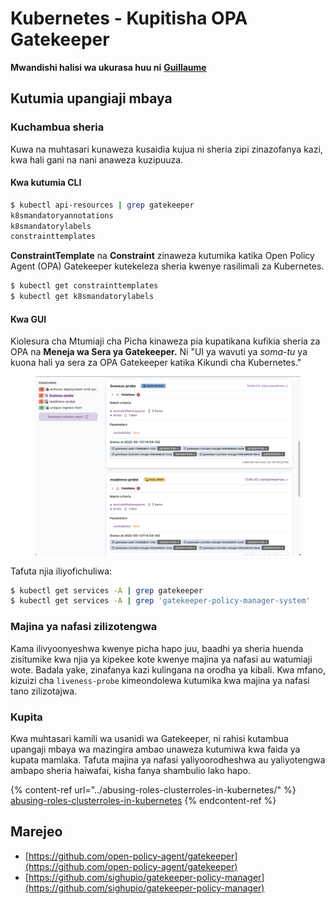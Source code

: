 # Kubernetes - Kupitisha OPA Gatekeeper

**Mwandishi halisi wa ukurasa huu ni** [**Guillaume**](https://www.linkedin.com/in/guillaume-c-ab4b9a196/en)

## Kutumia upangiaji mbaya

### Kuchambua sheria

Kuwa na muhtasari kunaweza kusaidia kujua ni sheria zipi zinazofanya kazi, kwa hali gani na nani anaweza kuzipuuza.

#### Kwa kutumia CLI
```bash
$ kubectl api-resources | grep gatekeeper
k8smandatoryannotations                                                             constraints.gatekeeper.sh/v1beta1                  false        K8sMandatoryAnnotations
k8smandatorylabels                                                                  constraints.gatekeeper.sh/v1beta1                  false        K8sMandatoryLabel
constrainttemplates                                                                 templates.gatekeeper.sh/v1                         false        ConstraintTemplate
```
**ConstraintTemplate** na **Constraint** zinaweza kutumika katika Open Policy Agent (OPA) Gatekeeper kutekeleza sheria kwenye rasilimali za Kubernetes.
```bash
$ kubectl get constrainttemplates
$ kubectl get k8smandatorylabels
```
#### Kwa GUI

Kiolesura cha Mtumiaji cha Picha kinaweza pia kupatikana kufikia sheria za OPA na **Meneja wa Sera ya Gatekeeper.** Ni "UI ya wavuti ya _soma-tu_ ya kuona hali ya sera za OPA Gatekeeper katika Kikundi cha Kubernetes."

<figure><img src="../../../.gitbook/assets/05-constraints.png" alt=""><figcaption></figcaption></figure>

Tafuta njia iliyofichuliwa:
```bash
$ kubectl get services -A | grep gatekeeper
$ kubectl get services -A | grep 'gatekeeper-policy-manager-system'
```
### Majina ya nafasi zilizotengwa

Kama ilivyoonyeshwa kwenye picha hapo juu, baadhi ya sheria huenda zisitumike kwa njia ya kipekee kote kwenye majina ya nafasi au watumiaji wote. Badala yake, zinafanya kazi kulingana na orodha ya kibali. Kwa mfano, kizuizi cha `liveness-probe` kimeondolewa kutumika kwa majina ya nafasi tano zilizotajwa.

### Kupita

Kwa muhtasari kamili wa usanidi wa Gatekeeper, ni rahisi kutambua upangaji mbaya wa mazingira ambao unaweza kutumiwa kwa faida ya kupata mamlaka. Tafuta majina ya nafasi yaliyoorodheshwa au yaliyotengwa ambapo sheria haiwafai, kisha fanya shambulio lako hapo.

{% content-ref url="../abusing-roles-clusterroles-in-kubernetes/" %}
[abusing-roles-clusterroles-in-kubernetes](../abusing-roles-clusterroles-in-kubernetes/)
{% endcontent-ref %}

## Marejeo

* [https://github.com/open-policy-agent/gatekeeper](https://github.com/open-policy-agent/gatekeeper)
* [https://github.com/sighupio/gatekeeper-policy-manager](https://github.com/sighupio/gatekeeper-policy-manager)
